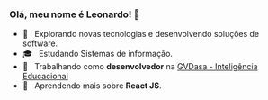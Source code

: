 ### Olá, meu nome é Leonardo! 👋

- 🤔 &nbsp; Explorando novas tecnologias e desenvolvendo soluções de software.
- 🎓 &nbsp; Estudando Sistemas de informação.
- 💼 &nbsp; Trabalhando como **desenvolvedor** na <a href="http://gvdasa.com.br/">GVDasa - Inteligência Educacional</a>
- 🌱 &nbsp; Aprendendo mais sobre **React JS**.

<!--
**leosilva-dev/leosilva-dev** is a ✨ _special_ ✨ repository because its `README.md` (this file) appears on your GitHub profile.

Here are some ideas to get you started:

- 🔭 I’m currently working on ...
- 🌱 I’m currently learning ...
- 👯 I’m looking to collaborate on ...
- 🤔 I’m looking for help with ...
- 💬 Ask me about ...
- 📫 How to reach me: ...
- 😄 Pronouns: ...
- ⚡ Fun fact: ...
-->
